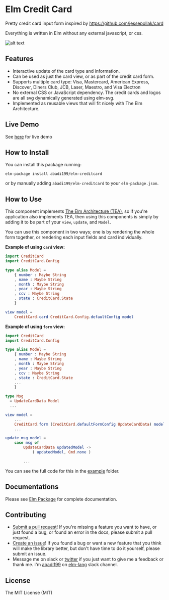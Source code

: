 # Elm Credit Card

Pretty credit card input form inspired by https://github.com/jessepollak/card

Everything is written in Elm without any external javascript, or css.


![alt text](https://github.com/abadi199/elm-creditcard/raw/master/images/form.gif "Sample of Credit Card Form")

## Features
 * Interactive update of the card type and information.
 * Can be used as just the card view, or as part of the credit card form.
 * Supports multiple card type: Visa, Mastercard, American Express, Discover, Diners Club, JCB, Laser, Maestro, and Visa Electron
 * No external CSS or JavaScript dependency. The credit cards and logos are all svg dynamically generated using elm-svg.
 * Implemented as reusable views that will fit nicely with The Elm Architecture.

## Live Demo
See [here](http://abadi199.github.io/elm-creditcard#live-demo) for live demo

## How to Install
You can install this package running:
```
elm-package install abadi199/elm-creditcard
```
or by manually adding `abadi199/elm-creditcard` to your `elm-package.json`.

## How to Use

This component implements [The Elm Architecture (TEA)](http://guide.elm-lang.org/architecture/index.html), so if you're application also implements TEA, then using this components is simply by adding it to be part of your `view`, `update`, and `Model`.

You can use this component in two ways; one is by rendering the whole form together, or rendering each input fields and card individually.

**Example of using `card` view:**
```elm
import CreditCard
import CreditCard.Config

type alias Model =
    { number : Maybe String
    , name : Maybe String
    , month : Maybe String
    , year : Maybe String
    , ccv : Maybe String
    , state : CreditCard.State
    }

view model =
    CreditCard.card CreditCard.Config.defaultConfig model

```
**Example of using `form` view:**
```elm
import CreditCard
import CreditCard.Config

type alias Model =
    { number : Maybe String
    , name : Maybe String
    , month : Maybe String
    , year : Maybe String
    , ccv : Maybe String
    , state : CreditCard.State
    ...
    }

type Msg
  = UpdateCardData Model
  ...

view model =
    ...
    CreditCard.form (CreditCard.defaultFormConfig UpdateCardData) model
    ...

update msg model =
    case msg of
        UpdateCardData updatedModel ->
            ( updatedModel, Cmd.none )

        ...

```
You can see the full code for this in the [example](https://github.com/abadi199/elm-creditcard/blob/master/src/Examples/) folder.

## Documentations
Please see [Elm Package](http://package.elm-lang.org/packages/abadi199/elm-creditcard/latest) for complete documentation.

## Contributing
- [Submit a pull request](https://github.com/abadi199/elm-creditcard)! If you're missing a feature you want to have, or just found a bug, or found an error in the docs, please submit a pull request.
- [Create an issue](https://github.com/abadi199/elm-creditcard/issues)! If you found a bug or want a new feature that you think will make the library better, but don't have time to do it yourself, please submit an issue.
- Message me on slack or [twitter](https://twitter.com/abadikurniawan) if you just want to give me a feedback or thank me. I'm [abadi199](https://elmlang.slack.com/team/abadi199) on [elm-lang](https://elmlang.herokuapp.com/) slack channel.

## License
The MIT License (MIT)
